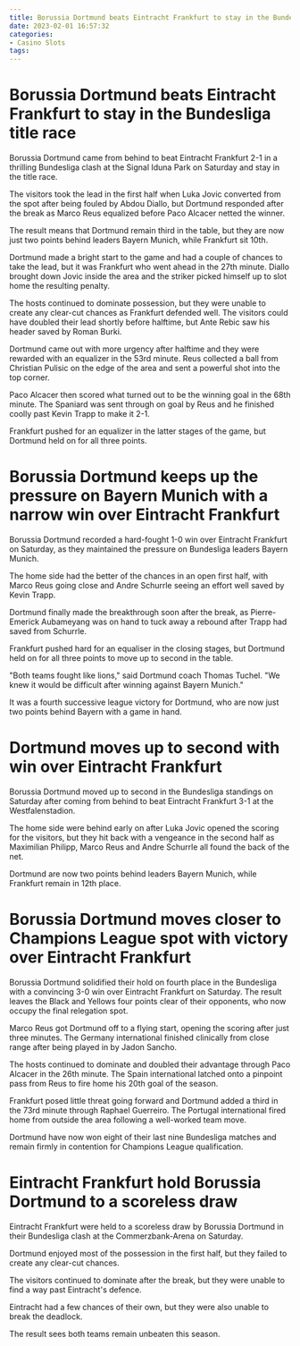 ```yaml
---
title: Borussia Dortmund beats Eintracht Frankfurt to stay in the Bundesliga title race
date: 2023-02-01 16:57:32
categories:
- Casino Slots
tags:
---
```



#  Borussia Dortmund beats Eintracht Frankfurt to stay in the Bundesliga title race

Borussia Dortmund came from behind to beat Eintracht Frankfurt 2-1 in a thrilling Bundesliga clash at the Signal Iduna Park on Saturday and stay in the title race.

The visitors took the lead in the first half when Luka Jovic converted from the spot after being fouled by Abdou Diallo, but Dortmund responded after the break as Marco Reus equalized before Paco Alcacer netted the winner.

The result means that Dortmund remain third in the table, but they are now just two points behind leaders Bayern Munich, while Frankfurt sit 10th.

Dortmund made a bright start to the game and had a couple of chances to take the lead, but it was Frankfurt who went ahead in the 27th minute. Diallo brought down Jovic inside the area and the striker picked himself up to slot home the resulting penalty.

The hosts continued to dominate possession, but they were unable to create any clear-cut chances as Frankfurt defended well. The visitors could have doubled their lead shortly before halftime, but Ante Rebic saw his header saved by Roman Burki.

Dortmund came out with more urgency after halftime and they were rewarded with an equalizer in the 53rd minute. Reus collected a ball from Christian Pulisic on the edge of the area and sent a powerful shot into the top corner.

Paco Alcacer then scored what turned out to be the winning goal in the 68th minute. The Spaniard was sent through on goal by Reus and he finished coolly past Kevin Trapp to make it 2-1.

Frankfurt pushed for an equalizer in the latter stages of the game, but Dortmund held on for all three points.

#  Borussia Dortmund keeps up the pressure on Bayern Munich with a narrow win over Eintracht Frankfurt

Borussia Dortmund recorded a hard-fought 1-0 win over Eintracht Frankfurt on Saturday, as they maintained the pressure on Bundesliga leaders Bayern Munich.

The home side had the better of the chances in an open first half, with Marco Reus going close and Andre Schurrle seeing an effort well saved by Kevin Trapp.

Dortmund finally made the breakthrough soon after the break, as Pierre-Emerick Aubameyang was on hand to tuck away a rebound after Trapp had saved from Schurrle.

Frankfurt pushed hard for an equaliser in the closing stages, but Dortmund held on for all three points to move up to second in the table.

"Both teams fought like lions," said Dortmund coach Thomas Tuchel. "We knew it would be difficult after winning against Bayern Munich."

It was a fourth successive league victory for Dortmund, who are now just two points behind Bayern with a game in hand.

#  Dortmund moves up to second with win over Eintracht Frankfurt

Borussia Dortmund moved up to second in the Bundesliga standings on Saturday after coming from behind to beat Eintracht Frankfurt 3-1 at the Westfalenstadion.

The home side were behind early on after Luka Jovic opened the scoring for the visitors, but they hit back with a vengeance in the second half as Maximilian Philipp, Marco Reus and Andre Schurrle all found the back of the net.

Dortmund are now two points behind leaders Bayern Munich, while Frankfurt remain in 12th place.

#  Borussia Dortmund moves closer to Champions League spot with victory over Eintracht Frankfurt

Borussia Dortmund solidified their hold on fourth place in the Bundesliga with a convincing 3-0 win over Eintracht Frankfurt on Saturday. The result leaves the Black and Yellows four points clear of their opponents, who now occupy the final relegation spot.

Marco Reus got Dortmund off to a flying start, opening the scoring after just three minutes. The Germany international finished clinically from close range after being played in by Jadon Sancho.

The hosts continued to dominate and doubled their advantage through Paco Alcacer in the 26th minute. The Spain international latched onto a pinpoint pass from Reus to fire home his 20th goal of the season.

Frankfurt posed little threat going forward and Dortmund added a third in the 73rd minute through Raphael Guerreiro. The Portugal international fired home from outside the area following a well-worked team move.

Dortmund have now won eight of their last nine Bundesliga matches and remain firmly in contention for Champions League qualification.

#  Eintracht Frankfurt hold Borussia Dortmund to a scoreless draw

Eintracht Frankfurt were held to a scoreless draw by Borussia Dortmund in their Bundesliga clash at the Commerzbank-Arena on Saturday.

Dortmund enjoyed most of the possession in the first half, but they failed to create any clear-cut chances.

The visitors continued to dominate after the break, but they were unable to find a way past Eintracht's defence.

Eintracht had a few chances of their own, but they were also unable to break the deadlock.

The result sees both teams remain unbeaten this season.